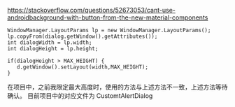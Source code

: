 

https://stackoverflow.com/questions/52673053/cant-use-androidbackground-with-button-from-the-new-material-components
```
WindowManager.LayoutParams lp = new WindowManager.LayoutParams();
lp.copyFrom(dialog.getWindow().getAttributes());
int dialogWidth = lp.width;
int dialogHeight = lp.height;

if(dialogHeight > MAX_HEIGHT) {
   d.getWindow().setLayout(width,MAX_HEIGHT);
} 
```


在项目中，之前我限定最大高度时，使用的方法与上述方法不一致，上述方法等待确认。
目前项目中的对应文件为 CustomtAlertDialog